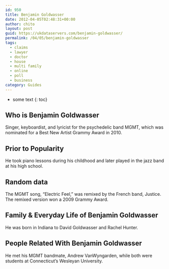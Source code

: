 ```yaml
---
id: 950
title: Benjamin Goldwasser
date: 2012-04-05T02:48:31+00:00
author: chito
layout: post
guid: https://ukdataservers.com/benjamin-goldwasser/
permalink: /04/05/benjamin-goldwasser
tags:
  - claims
  - lawyer
  - doctor
  - house
  - multi family
  - online
  - poll
  - business
category: Guides
---
```


* some text
{: toc}


## Who is  Benjamin Goldwasser
                  
                  
                  
Singer, keyboardist, and lyricist for the psychedelic band MGMT, which was nominated for a Best New Artist Grammy Award in 2010.
                  
                
                
                
## Prior to Popularity 
                  
                  
                  
He took piano lessons during his childhood and later played in the jazz band at his high school.
                  
                
                
                
## Random data 
                  
                  
                  
The MGMT song, &#8220;Electric Feel,&#8221; was remixed by the French band, Justice. The remixed version won a 2009 Grammy Award.
                  
                
                
                
## Family & Everyday Life of Benjamin Goldwasser
                  
                  
                  
He was born in Indiana to David Goldwasser and Rachel Hunter.
                  
                
                
                
## People Related With  Benjamin Goldwasser
                  
                  
                  
He met his MGMT bandmate, Andrew VanWyngarden, while both were students at Connecticut&#8217;s Wesleyan University.
                  
                
              
            
          
          
          
    
    
  
